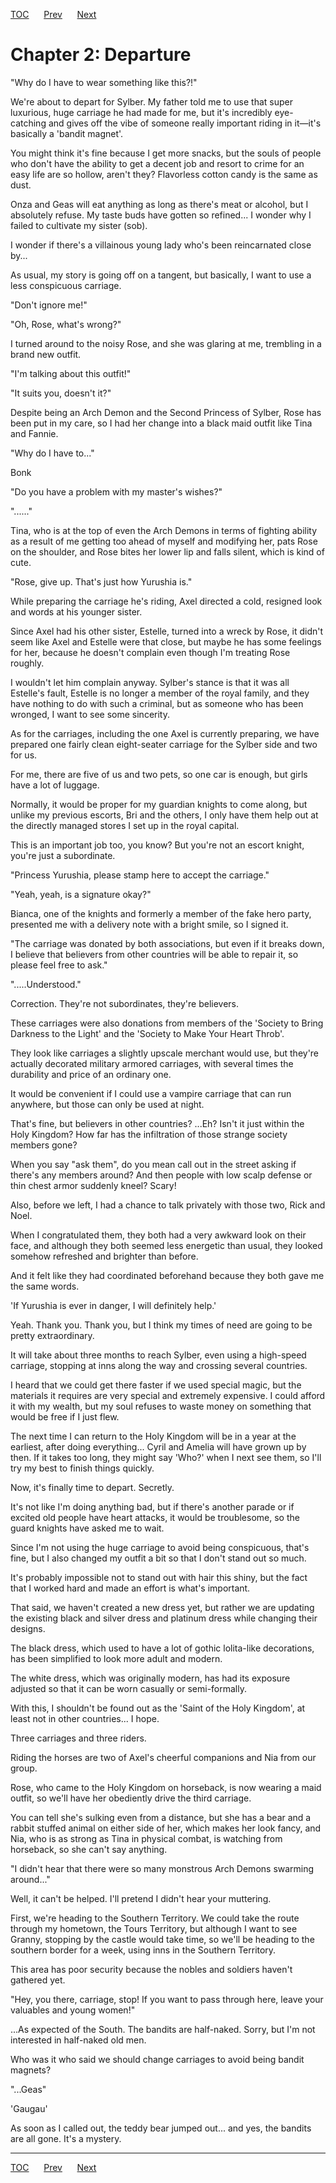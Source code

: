 [TOC](../readme.md)&nbsp;&nbsp;&nbsp;&nbsp;&nbsp;&nbsp;[Prev](Section0001.md)&nbsp;&nbsp;&nbsp;&nbsp;&nbsp;&nbsp;[Next](Section0003.md)



# Chapter 2: Departure

"Why do I have to wear something like this?!"

We're about to depart for Sylber. My father told me to use that super
luxurious, huge carriage he had made for me, but it's incredibly
eye-catching and gives off the vibe of someone really important riding
in it—it's basically a 'bandit magnet'.

You might think it's fine because I get more snacks, but the souls of
people who don't have the ability to get a decent job and resort to
crime for an easy life are so hollow, aren't they? Flavorless cotton
candy is the same as dust.

Onza and Geas will eat anything as long as there's meat or alcohol, but
I absolutely refuse. My taste buds have gotten so refined... I wonder
why I failed to cultivate my sister (sob).

I wonder if there's a villainous young lady who's been reincarnated
close by...

As usual, my story is going off on a tangent, but basically, I want to
use a less conspicuous carriage.

"Don't ignore me!"

"Oh, Rose, what's wrong?"

I turned around to the noisy Rose, and she was glaring at me, trembling
in a brand new outfit.

"I'm talking about this outfit!"

"It suits you, doesn't it?"

Despite being an Arch Demon and the Second Princess of Sylber, Rose has
been put in my care, so I had her change into a black maid outfit like
Tina and Fannie.

"Why do I have to..."

Bonk

"Do you have a problem with my master's wishes?"

"......"

Tina, who is at the top of even the Arch Demons in terms of fighting
ability as a result of me getting too ahead of myself and modifying her,
pats Rose on the shoulder, and Rose bites her lower lip and falls
silent, which is kind of cute.

"Rose, give up. That's just how Yurushia is."

While preparing the carriage he's riding, Axel directed a cold, resigned
look and words at his younger sister.

Since Axel had his other sister, Estelle, turned into a wreck by Rose,
it didn't seem like Axel and Estelle were that close, but maybe he has
some feelings for her, because he doesn't complain even though I'm
treating Rose roughly.

I wouldn't let him complain anyway. Sylber's stance is that it was all
Estelle's fault, Estelle is no longer a member of the royal family, and
they have nothing to do with such a criminal, but as someone who has
been wronged, I want to see some sincerity.

As for the carriages, including the one Axel is currently preparing, we
have prepared one fairly clean eight-seater carriage for the Sylber side
and two for us.

For me, there are five of us and two pets, so one car is enough, but
girls have a lot of luggage.

Normally, it would be proper for my guardian knights to come along, but
unlike my previous escorts, Bri and the others, I only have them help
out at the directly managed stores I set up in the royal capital.

This is an important job too, you know? But you're not an escort knight,
you're just a subordinate.

"Princess Yurushia, please stamp here to accept the carriage."

"Yeah, yeah, is a signature okay?"

Bianca, one of the knights and formerly a member of the fake hero party,
presented me with a delivery note with a bright smile, so I signed it.

"The carriage was donated by both associations, but even if it breaks
down, I believe that believers from other countries will be able to
repair it, so please feel free to ask."

".....Understood."

Correction. They're not subordinates, they're believers.

These carriages were also donations from members of the 'Society to
Bring Darkness to the Light' and the 'Society to Make Your Heart Throb'.

They look like carriages a slightly upscale merchant would use, but
they're actually decorated military armored carriages, with several
times the durability and price of an ordinary one.

It would be convenient if I could use a vampire carriage that can run
anywhere, but those can only be used at night.

That's fine, but believers in other countries? ...Eh? Isn't it just
within the Holy Kingdom? How far has the infiltration of those strange
society members gone?

When you say "ask them", do you mean call out in the street asking if
there's any members around? And then people with low scalp defense or
thin chest armor suddenly kneel? Scary!

Also, before we left, I had a chance to talk privately with those two,
Rick and Noel.

When I congratulated them, they both had a very awkward look on their
face, and although they both seemed less energetic than usual, they
looked somehow refreshed and brighter than before.

And it felt like they had coordinated beforehand because they both gave
me the same words.

'If Yurushia is ever in danger, I will definitely help.'

Yeah. Thank you. Thank you, but I think my times of need are going to be
pretty extraordinary.

It will take about three months to reach Sylber, even using a high-speed
carriage, stopping at inns along the way and crossing several countries.

I heard that we could get there faster if we used special magic, but the
materials it requires are very special and extremely expensive. I could
afford it with my wealth, but my soul refuses to waste money on
something that would be free if I just flew.

The next time I can return to the Holy Kingdom will be in a year at the
earliest, after doing everything... Cyril and Amelia will have grown up
by then. If it takes too long, they might say 'Who?' when I next see
them, so I'll try my best to finish things quickly.

Now, it's finally time to depart. Secretly.

It's not like I'm doing anything bad, but if there's another parade or
if excited old people have heart attacks, it would be troublesome, so
the guard knights have asked me to wait.

Since I'm not using the huge carriage to avoid being conspicuous, that's
fine, but I also changed my outfit a bit so that I don't stand out so
much.

It's probably impossible not to stand out with hair this shiny, but the
fact that I worked hard and made an effort is what's important.

That said, we haven't created a new dress yet, but rather we are
updating the existing black and silver dress and platinum dress while
changing their designs.

The black dress, which used to have a lot of gothic lolita-like
decorations, has been simplified to look more adult and modern.

The white dress, which was originally modern, has had its exposure
adjusted so that it can be worn casually or semi-formally.

With this, I shouldn't be found out as the 'Saint of the Holy Kingdom',
at least not in other countries... I hope.

Three carriages and three riders.

Riding the horses are two of Axel's cheerful companions and Nia from our
group.

Rose, who came to the Holy Kingdom on horseback, is now wearing a maid
outfit, so we'll have her obediently drive the third carriage.

You can tell she's sulking even from a distance, but she has a bear and
a rabbit stuffed animal on either side of her, which makes her look
fancy, and Nia, who is as strong as Tina in physical combat, is watching
from horseback, so she can't say anything.

"I didn't hear that there were so many monstrous Arch Demons swarming
around..."

Well, it can't be helped. I'll pretend I didn't hear your muttering.

First, we're heading to the Southern Territory. We could take the route
through my hometown, the Tours Territory, but although I want to see
Granny, stopping by the castle would take time, so we'll be heading to
the southern border for a week, using inns in the Southern Territory.

This area has poor security because the nobles and soldiers haven't
gathered yet.

"Hey, you there, carriage, stop! If you want to pass through here, leave
your valuables and young women!"

...As expected of the South. The bandits are half-naked. Sorry, but I'm
not interested in half-naked old men.

Who was it who said we should change carriages to avoid being bandit
magnets?

"...Geas"  
  
'Gaugau'

As soon as I called out, the teddy bear jumped out... and yes, the
bandits are all gone. It's a mystery.


---
[TOC](../readme.md)&nbsp;&nbsp;&nbsp;&nbsp;&nbsp;&nbsp;[Prev](Section0001.md)&nbsp;&nbsp;&nbsp;&nbsp;&nbsp;&nbsp;[Next](Section0003.md)


